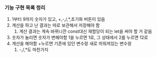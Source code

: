 ### 기능 구현 목록 정리

1. 1부터 9까지 숫자가 있고, +,-,/,\*,초기화 버튼이 있음
2. 계산을 하고 난 결과는 따로 보관해서 저장해야 함
   1. 계산 결과는 계속 바뀌니깐 const대신 재할당이 되는 let을 써야 할 거 같음
3. 숫자가 눌리면 숫자가 변해야함 1을 누르면 1로, 그 상태에서 2를 누르면 12로
4. 계산을 해야함 +누르면 기존에 있던 변수랑 새로 띄워져있는 변수랑
   1. -,/,\*도 마찬가지
